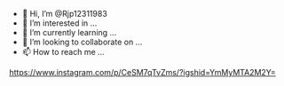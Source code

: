 - 👋 Hi, I’m @Rjp12311983
- 👀 I’m interested in ...
- 🌱 I’m currently learning ...
- 💞️ I’m looking to collaborate on ...
- 📫 How to reach me ...

<!---
Rjp12311983/Rjp12311983 is a ✨ special ✨ repository because its `README.md` (this file) appears on your GitHub profile.
You can click the Preview link to take a look at your changes.
--->
https://www.instagram.com/p/CeSM7qTvZms/?igshid=YmMyMTA2M2Y=
